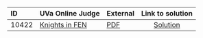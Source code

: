 | ID | UVa Online Judge | External | Link to solution |
|:---|:---|:---|:---:|
| 10422 | [Knights in FEN](https://onlinejudge.org/index.php?option=com_onlinejudge&Itemid=8&page=show_problem&problem=1363) | [PDF](https://onlinejudge.org/external/104/10422.pdf) | [Solution](https://github.com/versenyi98/uva-solutions/tree/main/solutions/10422%20-%20Knights%20in%20FEN)|
